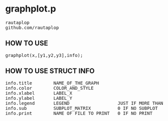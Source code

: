 <h1>graphplot.p</h1>
<pre>
rautaplop
github.com/rautaplop
</pre>

<h2>HOW TO USE</h2>
<pre>
graphplot(x,[y1,y2,y3],info);
</pre>

<h2>HOW TO USE STRUCT INFO</h2>
<pre>
info.title        NAME_OF_THE_GRAPH
info.color        COLOR_AND_STYLE
info.xlabel       LABEL_X
info.ylabel       LABEL_Y
info.legend       LEGEND                  JUST IF MORE THAN 1 PLOT
info.sub          SUBPLOT_MATRIX          0 IF NO SUBPLOT
info.print        NAME_OF_FILE_TO_PRINT   0 IF NO PRINT
</pre>
